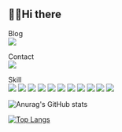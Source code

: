 🖐🏻Hi there
---
Blog <br>
<a href="https://velog.io/@leui9179" target="_blank"><img src="https://img.shields.io/badge/leui9179.log-ffffff?&logo=velog"/></a>

Contact <br>
<a href="#"><img src="https://img.shields.io/badge/outdark97@gmail.com-ffffff?&logo=gmail"/></a>

Skill<br>
<span>
<img src="https://img.shields.io/badge/JAVA-007396?style=for-the-badge&logo=java&logoColor=white">
<img src="https://img.shields.io/badge/Spring-6DB33F?style=for-the-badge&logo=Spring&logoColor=white">
<img src="https://img.shields.io/badge/python-3776AB?style=for-the-badge&logo=python&logoColor=white">
<img src="https://img.shields.io/badge/flask-000000?style=for-the-badge&logo=python&logoColor=white">
<img src="https://img.shields.io/badge/mysql-4479A1?style=for-the-badge&logo=mysql&logoColor=white">
<img src="https://img.shields.io/badge/flutter-02569B?style=for-the-badge&logo=flutter&logoColor=white">
<img src="https://img.shields.io/badge/javascript-F7DF1E?style=for-the-badge&logo=javascript&logoColor=black">
<img src="https://img.shields.io/badge/vue.js-4FC08D?style=for-the-badge&logo=vue.js&logoColor=white">
<img src="https://img.shields.io/badge/html-E34F26?style=for-the-badge&logo=html5&logoColor=white">
<img src="https://img.shields.io/badge/css-1572B6?style=for-the-badge&logo=css3&logoColor=white">
<img src="https://img.shields.io/badge/aws-232F3E?style=for-the-badge&logo=aws&logoColor=white">
</span>



![Anurag's GitHub stats](https://github-readme-stats.vercel.app/api?username=Eui9179&show_icons=true&theme=default)


[![Top Langs](https://github-readme-stats.vercel.app/api/top-langs/?username=Eui9179&hide=jupyter%20notebook,objective-c,html)](https://github.com/anuraghazra/github-readme-stats)
